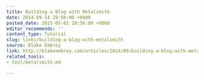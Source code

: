 ```yaml
---
title: Building a Blog with Metalsmith
date: 2014-09-14 20:56:00 +0000
posted_date: 2015-05-02 20:56:00 +0000
editor_recommends: ''
content_type: Tutorial
slug: links/building-a-blog-with-metalsmith
source: Blake Embrey
link: http://blakeembrey.com/articles/2014/09/building-a-blog-with-metalsmith/
related_tools:
- tool/metalsmith.md

---
```

